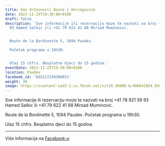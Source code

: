 ```yaml
---
title: Dan državnosti Bosne i Hercegovine
date: 2022-11-25T19:30:00+0100
draft: false
description: 'Sve informacije ili rezervaciju moze te nazvati na broj +41 78 921 59
  93 Hamed Salkic ili +41 79 622 41 88 Mirsad Muminovic.


  Route de la Bordinette 5, 1094 Paudex.

  Početak programa u 19h30.


  Ulaz 15 chfrs. Besplatno djeci do 15 godina.'
eventDate: 2022-11-25T19:30:00+0100
location: Paudex
facebook_id: '655117239386651'
weight: 30
image: https://scontent-iad3-2.xx.fbcdn.net/v/t39.30808-6/486641854_9399207156841686_1516080123773765506_n.jpg?_nc_cat=103&ccb=1-7&_nc_sid=9e60e4&_nc_ohc=1lq5CtTR4M8Q7kNvwH7jIk6&_nc_oc=AdkMcuqgxEidbFKNHkrq5qz9vz0Qq-Dg0gqYr0i0J0pcMnGb5XzRF-eVOwt4n_4yGzo&_nc_zt=23&_nc_ht=scontent-iad3-2.xx&edm=ABTKTjYEAAAA&_nc_gid=2pgMlaQ_HBG5ClYl0j1JRQ&oh=00_AfINmr3ErZnUsUrDtt7xRSR-yqYI96MLJPq_F9_PZuZt4g&oe=683084BD
---
```


Sve informacije ili rezervaciju moze te nazvati na broj +41 78 921 59 93 Hamed Salkic ili +41 79 622 41 88 Mirsad Muminovic.

Route de la Bordinette 5, 1094 Paudex.
Početak programa u 19h30.

Ulaz 15 chfrs. Besplatno djeci do 15 godina.

---

Više informacija na [Facebook-u](https://facebook.com/events/655117239386651)